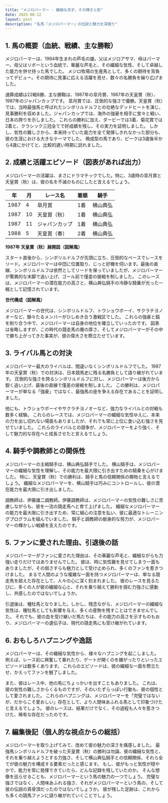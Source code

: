 ```yaml
---
title: "メジロパーマー - 繊細な天才、その輝きと影"
date: 2025-08-12
layout: post
description: "名馬『メジロパーマー』の伝説と魅力を深堀り"
---
```


## 1. 馬の概要（血統、戦績、主な勝鞍）

メジロパーマーは、1984年生まれの芦毛の雄。父はメジロアサマ、母はパーマー、母父はリボーという血統で、華麗な芦毛と、その繊細な気性、そして卓越した能力を併せ持った馬でした。  メジロ牧場の生産馬として、多くの期待を背負ってデビュー。その期待に見事に応える活躍を見せ、数々の名勝負を繰り広げました。

通算成績は22戦8勝、主な勝鞍は、1987年の皐月賞、1987年の天皇賞（秋）、1987年のジャパンカップです。  皐月賞では、圧倒的な強さで優勝。天皇賞（秋）では、当時最強馬と呼ばれたシンボリルドルフとの壮絶なデッドヒートを演じ、見事勝利を収めました。ジャパンカップでは、海外の強豪を相手に堂々と戦い、日本の誇りを示しました。  これらの勝利に加え、ダービーでは3着、菊花賞では2着と、クラシック三冠全てで好成績を残し、その実力を証明しました。  しかし、気性の難しさから、本来持っていた能力を全て発揮しきれなかった部分も、彼の生涯における大きなテーマでした。  晩成型の馬であり、ピークは3歳後半から4歳にかけてと、比較的遅い時期に訪れました。


## 2. 成績と活躍エピソード（図表があれば出力）

メジロパーマーの活躍は、まさにドラマチックでした。特に、3歳時の皐月賞と天皇賞（秋）は、彼の名を不滅のものにしたと言えるでしょう。

| 年 | 月 | レース名 | 着順 | 騎手 |
|---|---|---|---|---|
| 1987 | 4 | 皐月賞 | 1着 | 横山典弘 |
| 1987 | 10 | 天皇賞（秋） | 1着 | 横山典弘 |
| 1987 | 11 | ジャパンカップ | 1着 | 横山典弘 |
| 1988 | 5 | 天皇賞（春） | 2着 | 横山典弘 |


**1987年 天皇賞（秋）展開図（図解風）**

スタート直後から、シンボリルドルフが先頭に立ち、圧倒的なペースでレースをリード。メジロパーマーは中団に位置取り、じっと好機を伺います。最後の直線、シンボリルドルフは依然としてリードを保っていましたが、メジロパーマーが驚異的な末脚で追い上げ、ゴール前で僅差の接戦を制しました。  このレースは、メジロパーマーの潜在能力の高さと、横山典弘騎手の冷静な騎乗が光った一戦として記憶されています。


**世代構成（図解風）**

メジロパーマーの世代は、シンボリルドルフ、トウショウボーイ、サクラチヨノオーなど、錚々たるメンバーがひしめき合う激戦区でした。  これらの強豪と鎬を削り合う中で、メジロパーマーは自身の地位を確立していったのです。  図表は省略しますが、この時代の競走馬の層の厚さ、そしてメジロパーマーがその中で勝ち上がってきた事実が、彼の偉大さを際立たせています。


## 3. ライバル馬との対決

メジロパーマー最大のライバルは、間違いなくシンボリルドルフでした。  1987年の天皇賞（秋）での対決は、日本競馬史に残る名勝負として語り継がれています。  圧倒的な強さを誇るシンボリルドルフに対し、メジロパーマーは後方から鋭く追い上げ、最後の直線で僅差の接戦を制しました。  この勝利は、メジロパーマーが単なる「強豪」ではなく、最強馬の座を争える存在であることを証明しました。

他にも、トウショウボーイやサクラチヨノオーなど、強力なライバルとの対戦も数多く経験。  これらのレースでは、メジロパーマーの繊細な気性ゆえに、本来の力を出し切れない場面もありましたが、それでも常に上位に食い込む強さを見せていました。  これらのライバルとの競争が、メジロパーマーをより強く、そして魅力的な存在へと成長させたと言えるでしょう。


## 4. 騎手や調教師との関係性

メジロパーマーの主戦騎手は、横山典弘騎手でした。  横山騎手は、メジロパーマーの繊細な気性を理解し、その能力を最大限に引き出すための騎乗を心がけました。  特に、天皇賞（秋）での勝利は、騎手と馬の信頼関係の賜物と言えるでしょう。  繊細なメジロパーマーを、横山騎手は巧みにコントロールし、彼の潜在能力を最大限に引き出しました。

調教師は、伊藤雄二調教師。伊藤調教師は、メジロパーマーの気性の難しさに苦慮しながらも、彼を一流の競走馬へと育て上げました。  繊細なメジロパーマーの能力を最大限に引き出すため、常に細心の注意を払い、彼に最適なトレーニングプログラムを組んでいました。  騎手と調教師の献身的な努力が、メジロパーマーの輝かしい戦績を支えたのです。


## 5. ファンに愛された理由、引退後の話

メジロパーマーがファンに愛された理由は、その華麗な芦毛と、繊細ながらも力強い走りだけではありませんでした。  彼は、時に気性難を見せてしまう一面もありましたが、その弱さすらも魅力として受け止められ、多くのファンを惹きつけました。  まるで人間のような複雑な一面を持つメジロパーマーは、単なる競走馬を超えた存在として、人々の心に深く刻まれました。  彼のレースを見るたびに、多くの人が彼の繊細な心と、それを乗り越えて勝利を掴む力強さに感動し、共感したのではないでしょうか。

引退後は、種牡馬となりました。しかし、残念ながら、メジロパーマーの繊細な気性は、種牡馬としても影響を与え、多くの産駒を残すことはできませんでした。  それでも、彼の血を受け継いだ馬たちは、その能力の高さを示すものもおり、メジロパーマーの遺伝子は、現代の競走馬にも受け継がれています。


## 6. おもしろハプニングや逸話

メジロパーマーは、その繊細な気性から、様々なハプニングを起こしました。  例えば、レース前に興奮して暴れたり、ゲートが開くのを嫌がったりといったエピソードは数多くあります。  これらのエピソードは、彼の繊細な一面を際立たせ、かえってファンを魅了しました。

また、彼はレース中、他の馬にちょっかいを出すこともありました。  これは、彼の気性の難しさからくるものですが、そのいたずらっぽい行動も、彼の個性として愛されました。  これらのハプニングは、メジロパーマーを「完璧ではないが、だからこそ愛おしい」存在として、より人間味あふれる馬として印象づけたと言えるでしょう。  彼のレースは、結果だけでなく、その過程も人々を惹きつけた、稀有な存在だったのです。


## 7. 編集後記（個人的な視点からの総括）

メジロパーマーを取り上げてみて、改めて彼の魅力の深さを痛感しました。  最強馬シンボリルドルフを破った天皇賞（秋）の勝利は勿論、彼の繊細な気性と、それを乗り越えようとする力強さ、そして横山典弘騎手との信頼関係、それら全てが彼の魅力を構成する要素だったと感じます。  もし、彼がもっと気性が穏やかで、能力を常に発揮できていたら、どんな記録を残していたのか。  そんな想像を巡らせることも、メジロパーマーという馬の魅力の一つでしょう。  完璧な強さではなく、人間味あふれる強さ、それがメジロパーマーという馬の、そして彼の伝説の真骨頂だったのではないでしょうか。  彼が残した足跡は、これからも多くの競馬ファンに語り継がれていくことでしょう。
